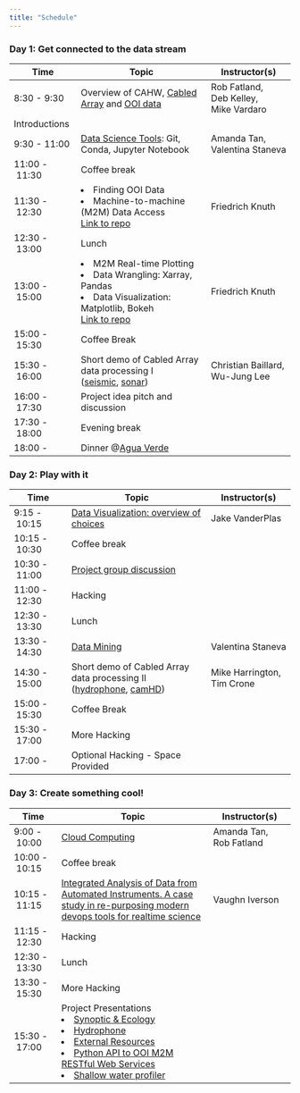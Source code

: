```yaml
---
title: "Schedule"
---
```



### Day 1: Get connected to the data stream
Time         | Topic                                            | Instructor(s)
------------ | ------------------------------------------------ | -----------------------
8:30&nbsp;-&nbsp;9:30    | Overview of CAHW, [Cabled Array](https://github.com/oceanhackweek/CAHW2018_Materials/blob/master/Resources/OOI_Science_Prospectus_circa_2007.pdf) and [OOI data](https://github.com/oceanhackweek/CAHW2018_Materials/blob/master/Resources/OOI_Entirety_Overview_Vardaro_et_al.pdf)      | Rob&nbsp;Fatland, <br />Deb&nbsp;Kelley, <br/>Mike&nbsp;Vardaro
  | Introductions  |
9:30&nbsp;-&nbsp;11:00   | [Data Science Tools](https://github.com/oceanhackweek/CAHW2018_Materials/blob/master/DataScienceToolsOverview.md): Git, Conda, Jupyter Notebook | Amanda&nbsp;Tan, <br />Valentina&nbsp;Staneva
11:00&nbsp;-&nbsp;11:30  | Coffee break                                     |
11:30&nbsp;-&nbsp;12:30  | <li>Finding OOI Data</li>  <li>Machine-to-machine (M2M) Data Access</li>[Link to repo](https://github.com/oceanhackweek/CAHW2018_Materials/tree/master/Tutorials/OOI_M2M_Interface_Tutorial) | Friedrich&nbsp;Knuth
12:30&nbsp;-&nbsp;13:00  | Lunch                                            |
13:00&nbsp;-&nbsp;15:00  | <li>M2M Real-time Plotting</li><li>Data Wrangling: Xarray, Pandas</li><li>Data Visualization: Matplotlib, Bokeh</li>[Link to repo](https://github.com/oceanhackweek/CAHW2018_Materials/tree/master/Tutorials/OOI_M2M_Interface_Tutorial) | Friedrich&nbsp;Knuth
15:00&nbsp;-&nbsp;15:30  | Coffee Break                                     |
15:30&nbsp;-&nbsp;16:00  | Short demo of Cabled Array data processing I <br /> ([seismic](https://github.com/oceanhackweek/CAHW2018_Materials/tree/master/Tutorials/Seismic_Tutorial), [sonar](https://github.com/oceanhackweek/CAHW2018_Materials/tree/master/Tutorials/Sonar_Tutorial))     | Christian Baillard, <br />Wu-Jung&nbsp;Lee
16:00&nbsp;-&nbsp;17:30  | Project idea pitch and discussion                |
17:30&nbsp;-&nbsp;18:00  | Evening break                                    |
18:00&nbsp;-       | Dinner @[Agua Verde](https://goo.gl/maps/tc5dCvbUdER2) |

### Day 2: Play with it
Time         | Topic                                            | Instructor(s)
------------ | ------------------------------------------------ | -----------------------
9:15&nbsp;-&nbsp;10:15   | [Data Visualization: overview of choices](https://www.youtube.com/watch?v=FytuB8nFHPQ)          | Jake&nbsp;VanderPlas
10:15&nbsp;-&nbsp;10:30  | Coffee break                                     |
10:30&nbsp;-&nbsp;11:00  | [Project group discussion](https://github.com/oceanhackweek/CAHW2018_Materials/blob/master/Projects/ExternalResources/Working%20Groups.ipynbß)                         |
11:00&nbsp;-&nbsp;12:30  | Hacking                                          |
12:30&nbsp;-&nbsp;13:30  | Lunch                                            |
13:30&nbsp;-&nbsp;14:30  | [Data Mining](https://github.com/oceanhackweek/CAHW2018_Materials/tree/master/Tutorials/WhaleSounds)                                      | Valentina&nbsp;Staneva
14:30&nbsp;-&nbsp;15:00  | Short demo of Cabled Array data processing II <br /> ([hydrophone](https://github.com/oceanhackweek/cahw2018_hydrophone), [camHD](https://github.com/oceanhackweek/CAHW2018_Materials/tree/master/Projects/CAMHD))  | Mike&nbsp;Harrington, <br />Tim&nbsp;Crone
15:00&nbsp;-&nbsp;15:30  | Coffee Break                                     |
15:30&nbsp;-&nbsp;17:00  | More Hacking                                     |
17:00&nbsp;-       | Optional Hacking - Space Provided                |

### Day 3: Create something cool!
Time         | Topic                                            | Instructor(s)
------------ | ------------------------------------------------ | -----------------------
9:00&nbsp;-&nbsp;10:00   | [Cloud Computing](https://github.com/oceanhackweek/CAHW2018_Materials/blob/master/Presentations/RobFatland_CloudComputing.pptx)                                  | Amanda&nbsp;Tan, Rob&nbsp;Fatland
10:00&nbsp;-&nbsp;10:15  | Coffee break                                     |
10:15&nbsp;-&nbsp;11:15  | [Integrated Analysis of Data from Automated Instruments.  A case study in re-purposing modern devops tools for realtime science](https://github.com/oceanhackweek/CAHW2018_Materials/blob/master/Presentations/VaughnIverson_ResearchOps.pdf)                                        | Vaughn&nbsp;Iverson
11:15&nbsp;-&nbsp;12:30  | Hacking                                          |
12:30&nbsp;-&nbsp;13:30  | Lunch                                            |
13:30&nbsp;-&nbsp;15:30  | More Hacking                                     |
15:30&nbsp;-&nbsp;17:00  | Project Presentations<br/><li>[Synoptic & Ecology](https://github.com/oceanhackweek/CAHW2018_Materials/tree/master/Projects/SynopticEcology)</li><li>[Hydrophone](https://github.com/oceanhackweek/CAHW2018_Materials/tree/master/Projects/Hydrophone)</li><li>[External Resources](https://github.com/oceanhackweek/CAHW2018_Materials/tree/master/Projects/ExternalResources)</li><li>[Python API to OOI M2M RESTful Web Services](https://github.com/lsetiawan/visualoceanpy)</li><li>[Shallow water profiler](https://github.com/oceanhackweek/CAHW2018_Materials/tree/master/Projects/ShallowProfiler)</li>                            |
